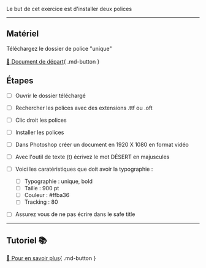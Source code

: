 Le but de cet exercice est d'installer deux polices
***  

## Matériel
Téléchargez le dossier de police "unique" <br>    
[📁 Document de départ](https://cmontmorency365-my.sharepoint.com/:f:/g/personal/flpilote_cmontmorency_qc_ca/EjI_vOcd3nNJoxX-YMvtzr0BvAJGrpnArev0RWH74MjVwQ?e=veL2bB){ .md-button }   <br>



## Étapes

- [ ] Ouvrir le dossier téléchargé
- [ ] Rechercher les polices avec des extensions .ttf ou .oft
- [ ] Clic droit les polices
- [ ] Installer les polices
- [ ] Dans Photoshop créer un document en 1920 X 1080 en format vidéo
- [ ] Avec l'outil de texte (t) écrivez le mot DÉSERT en majuscules
- [ ] Voici les caratéristiques que doit avoir la typographie :
  - [ ] Typographie : unique, bold
  - [ ] Taille : 900 pt
  - [ ] Couleur : #ffba36
  - [ ] Tracking : 80
- [ ] Assurez vous de ne pas écrire dans le safe title
      
      


***  
## Tutoriel 📚
[📖 Pour en savoir plus](https://cmontmorency365-my.sharepoint.com/:v:/g/personal/flpilote_cmontmorency_qc_ca/EY9E_od0N_RAkXPuA25134QB1Md_l5bCWuzIIHh7N-I7fw?nav=eyJyZWZlcnJhbEluZm8iOnsicmVmZXJyYWxBcHAiOiJPbmVEcml2ZUZvckJ1c2luZXNzIiwicmVmZXJyYWxBcHBQbGF0Zm9ybSI6IldlYiIsInJlZmVycmFsTW9kZSI6InZpZXciLCJyZWZlcnJhbFZpZXciOiJNeUZpbGVzTGlua0NvcHkifX0&e=jo6Cug){ .md-button }   <br>





